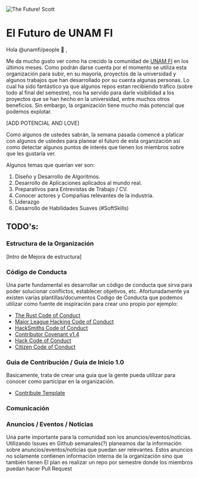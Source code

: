 
![The Future! Scott](https://i.imgflip.com/svstz.jpg)
# El Futuro de UNAM FI
Hola @unamfi/people 👋 ,

Me da mucho gusto ver como ha crecido la comunidad de [UNAM FI](https://github.com/unamfi/) en los últimos meses. Como podrán
darse cuenta por el momento se utiliza esta organización para subir, en su mayoría, proyectos de la universidad y algunos
trabajos que han desarrollado por su cuenta algunas personas. Lo cual ha sido fantástico ya que algunos repos estan recibiendo
tráfico (sobre todo al final del semestre), nos ha servido para darle visibilidad a los proyectos que se han hecho en la universidad,
entre muchos otros beneficios. Sin embargo, la organización tiene mucho más potencial que podemos explotar.

[ADD POTENCIAL AND LOVE]

Como algunos de ustedes sabrán, la semana pasada comencé a platicar con algunos de ustedes para planear el futuro de esta
organización así como detectar algunos puntos de  interés que tienen los miembros sobre que les gustaría ver.

Algunos temas que querían ver son:
1. Diseño y Desarrollo de Algoritmos.
1. Desarrollo de Aplicaciones aplicados al mundo real.
1. Preparativos para Entrevistas de Trabajo / CV.
1. Conocer actores y Compañias relevantes de la industría.
1. Liderazgo
1. Desarrollo de Habilidades Suaves (#SoftSkills)

## TODO's:
### Estructura de la Organización
[Intro de Mejora de estructura]

### Código de Conducta
Una parte fundamental es desarrollar un código de conducta que sirva para poder solucionar conflictos, establecer objetivos, etc.
Afortunadamente ya existen varias plantillas/documentos Codigo de Conducta que podemos utilizar como fuente de inspiración para crear uno propio por ejemplo:
- [The Rust Code of Conduct](https://www.rust-lang.org/en-US/conduct.html)
- [Major League Hacking Code of Conduct](https://static.mlh.io/docs/mlh-code-of-conduct.pdf)
- [HackSmiths Code of Conduct](https://github.com/hacksmiths/code-of-conduct)
- [Contributor Covenant v1.4](http://contributor-covenant.org/version/1/4/)
- [Hack Code of Conduct](https://hackcodeofconduct.org/)
- [Citizen Code of Conduct](http://citizencodeofconduct.org/)

### Guia de Contribución / Guía de Inicio 1.0
Basicamente, trata de crear una guía que la gente pueda utilizar para conocer como participar en la organización.
- [Contribute Template](https://github.com/nayafia/contributing-template/blob/master/CONTRIBUTING-template.md)

### Comunicación



### Anuncios / Eventos / Noticias
Una parte importante para la comunidad son los anuncios/eventos/noticias. Utilizando Issues en Github semanales(?) planeamos dar la información sobre 
anuncios/eventos/noticias que puedan ser relevantes. Estos anuncios no solamente contienen información interna de la organización sino que también
tienen 
El plan es realizar un repo por semestre donde los miembros
puedan hacer Pull Request